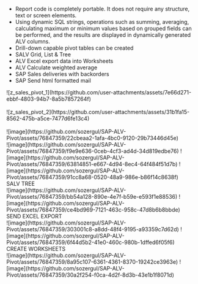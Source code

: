 <ul>
<li>Report code is completely portable. It does not require any structure, text or screen elements.</li>
<li>Using dynamic SQL strings, operations such as summing, averaging, calculating maximum or minimum values based on grouped fields can be performed, and the results are displayed in dynamically generated ALV columns.</li>
<li>Drill-down capable pivot tables can be created</li>
<li>SALV Grid, List & Tree</li>
<li>ALV Excel export data into Worksheets</li>
<li>ALV Calculate weighted average</li>
<li>SAP Sales deliveries with backorders</li>
<li>SAP Send html formatted mail</li>
</ul>
![z_sales_pivot_1](https://github.com/user-attachments/assets/7e66d271-ebbf-4803-94b7-8a5b7857264f)
<br>
<br>
![z_sales_pivot_2](https://github.com/user-attachments/assets/31b1fa15-8562-475b-a5ce-7477d6fe13c4)
<br>
<br>
![image](https://github.com/sozergul/SAP-ALV-Pivot/assets/76847359/22cbeaa2-1afa-4bc0-9120-29b73446d45e)
<br>
![image](https://github.com/sozergul/SAP-ALV-Pivot/assets/76847359/f9e9e636-0ceb-4cf3-ad4d-34d819edbe76)
![image](https://github.com/sozergul/SAP-ALV-Pivot/assets/76847359/63814851-e667-4d94-8ec4-64f484f51d7b)
![image](https://github.com/sozergul/SAP-ALV-Pivot/assets/76847359/91cc8a68-0520-48a9-986e-b86f14c8638f)
 <br>
SALV TREE<br>
![image](https://github.com/sozergul/SAP-ALV-Pivot/assets/76847359/bb54a128-890e-4e7f-b59e-e593f1e88536)
![image](https://github.com/sozergul/SAP-ALV-Pivot/assets/76847359/ce4bd969-7121-463c-958c-47d8b6b8bbde)
 <br>
SEND EXCEL EXPORT<br>
![image](https://github.com/sozergul/SAP-ALV-Pivot/assets/76847359/303001c8-a8dd-48f4-9195-a93359c7d62d)
![image](https://github.com/sozergul/SAP-ALV-Pivot/assets/76847359/6f44d5b2-41e0-460c-980b-1dffed6f05f6)
 <br>
CREATE WORKSHEETS<br>
![image](https://github.com/sozergul/SAP-ALV-Pivot/assets/76847359/8a95c107-6361-4361-8370-19242ce3963e)
![image](https://github.com/sozergul/SAP-ALV-Pivot/assets/76847359/30a2f254-f0ca-4d2f-8d3b-43e1b1f8071d)






